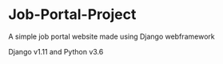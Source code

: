 # Job-Portal-Project

A simple job portal website made using Django webframework

Django v1.11 and Python v3.6
